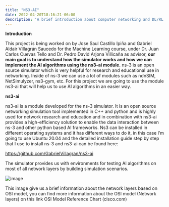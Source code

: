 ```yaml
---
title: "NS3-AI"
date: 2022-04-20T18:16:21-06:00
description: 'A brief introduction about computer networking and DL/RL algorithms'
---
```

**Introduction**

This project is being worked on by Jose Saul Castillo Ipiña and Gabriel Aldair Villagrán Saucedo for the Machine Learning  course, under Dr. Juan Carlos Cuevas Tello and Dr. Pedro David Arjona Villicaña as advisor, **our main goal is to understand how the simulator works and how we can implement the AI algorithms using the ns3-ai module.**
ns-3 is an open source simulator which is very helpful for research and educational use in networking. Inside of ns-3 we can use a lot of modules such as ndnSIM, NetSimulyzer, ns3-gym, etc. For this project we are going to use the module ns3-ai that will help us to use AI algorithms in an easier way.

**ns3-ai**

ns3-ai is a module developed  for the ns-3 simulator. It is an open source networking simulation tool implemented in C++ and python and is highly used for network research and education and in combination with ns3-ai provides a high-efficiency solution to enable the data interaction between ns-3 and other python based AI frameworks.
Ns3 can be installed in different operating systems and it has different ways to do it,  in this case I’m going to use Ubuntu 20.04 and the detailed installation guide step by step that I use to install ns-3 and ns3-ai can be found here:

https://github.com/GabrielVillagran/ns3-ai

The simulator provides us with environments for testing AI algorithms on most of all network layers by building simulation scenarios.

![image](https://user-images.githubusercontent.com/44887537/164278500-1369880d-501c-4d0e-8d9e-1463a77b2e39.png)

This image give us a brief information about the  network layers based on OSI model, you can find more information about the OSI model (Network layers) on this link
OSI Model Reference Chart (cisco.com)
